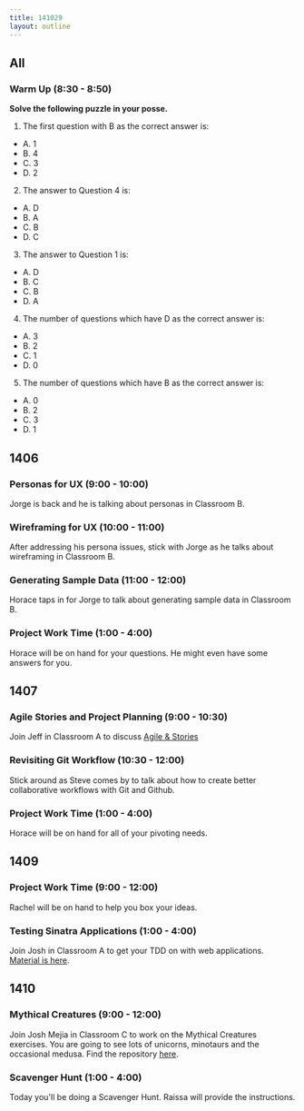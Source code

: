 ```yaml
---
title: 141029
layout: outline
---
```


## All

### Warm Up (8:30 - 8:50)

**Solve the following puzzle in your posse.**

1. The first question with B as the correct answer is:
  * A. 1
  * B. 4
  * C. 3
  * D. 2
2. The answer to Question 4 is:
  * A. D
  * B. A
  * C. B
  * D. C
3. The answer to Question 1 is:
  * A. D
  * B. C
  * C. B
  * D. A
4. The number of questions which have D as the correct answer is:
  * A. 3
  * B. 2
  * C. 1
  * D. 0
5. The number of questions which have B as the correct answer is:
  * A. 0
  * B. 2
  * C. 3
  * D. 1

## 1406

### Personas for UX (9:00 - 10:00)

Jorge is back and he is talking about personas in Classroom B.

### Wireframing for UX (10:00 - 11:00)

After addressing his persona issues, stick with Jorge as he talks about wireframing in Classroom B.

### Generating Sample Data (11:00 - 12:00)

Horace taps in for Jorge to talk about generating sample data in Classroom B.

### Project Work Time (1:00 - 4:00)

Horace will be on hand for your questions. He might even have some answers for you.

## 1407

### Agile Stories and Project Planning (9:00 - 10:30)

Join Jeff in Classroom A to discuss [Agile & Stories](https://github.com/turingschool/lesson_plans/blob/master/ruby_03-professional_rails_applications/agile_processes_and_stories.markdown)

### Revisiting Git Workflow (10:30 - 12:00)

Stick around as Steve comes by to talk about how to create better collaborative workflows with Git and Github.

### Project Work Time (1:00 - 4:00)

Horace will be on hand for all of your pivoting needs.

## 1409

### Project Work Time (9:00 - 12:00)

Rachel will be on hand to help you box your ideas.

### Testing Sinatra Applications (1:00 - 4:00)

Join Josh in Classroom A to get your TDD on with web applications.
[Material is here](https://github.com/turingschool/lesson_plans/blob/master/ruby_02-web_applications_with_ruby/testing_in_sinatra2.markdown).


## 1410

### Mythical Creatures (9:00 - 12:00)

Join Josh Mejia in Classroom C to work on the Mythical Creatures exercises. You are going to see lots of unicorns, minotaurs and the occasional medusa. Find the repository [here](https://github.com/turingschool/ruby-exercises).

### Scavenger Hunt (1:00 - 4:00)

Today you'll be doing a Scavenger Hunt. Raissa will provide the instructions.
